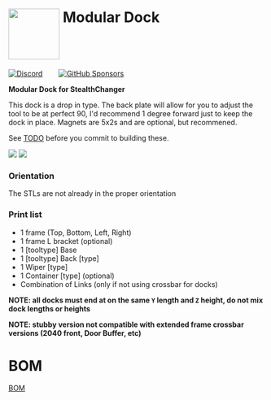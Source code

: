 # <img src="media/images/ModularDock_logo.png" align="top" height="100" /> Modular Dock

<a href="https://discord.gg/jJs73c6vSc" target="_blank" alt="Join our Discord">![Discord](https://img.shields.io/discord/1226846451028725821?logo=discord&logoColor=%23ffffff&label=Join%20our%20Discord&labelColor=%237785cc&color=%23adf5ff)</a>
&nbsp;&nbsp;&nbsp;&nbsp;&nbsp;&nbsp;
<a href="https://github.com/sponsors/DraftShift" target="_blank" alt="Sponsor Us">![GitHub Sponsors](https://img.shields.io/github/sponsors/DraftShift?logo=githubsponsors&label=Sponsors&labelColor=rgb(246%2C%20248%2C%20250)&color=rgb(191%2C%2057%2C%20137))</a>

**Modular Dock for StealthChanger**

This dock is a drop in type. The back plate will allow for you to adjust the tool to be at perfect 90, I'd recommend 1 degree forward just to keep the dock in place.  Magnets are 5x2s and are optional, but recommened.

See [TODO](TODO.md) before you commit to building these.

![](media/images/front.png)
![](media/images/back.png)


### Orientation

The STLs are not already in the proper orientation

### Print list
- 1 frame (Top, Bottom, Left, Right)
- 1 frame L bracket (optional)
- 1 [tooltype] Base
- 1 [tooltype] Back [type]
- 1 Wiper [type]
- 1 Container [type] (optional)
- Combination of Links (only if not using crossbar for docks)

**NOTE: all docks must end at on the same `Y` length and `Z` height, do not mix dock lengths or heights**

**NOTE: stubby version not compatible with extended frame crossbar versions (2040 front, Door Buffer, etc)**


# BOM

[BOM](BOM.md)
